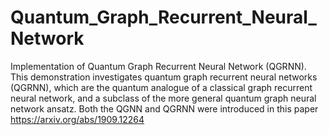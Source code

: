 # Quantum_Graph_Recurrent_Neural_Network
Implementation of Quantum Graph Recurrent Neural Network (QGRNN).
This demonstration investigates quantum graph recurrent neural networks (QGRNN), which are the quantum analogue of a classical graph recurrent neural network, and a subclass of the more general quantum graph neural network ansatz. Both the QGNN and QGRNN were introduced in this paper https://arxiv.org/abs/1909.12264
